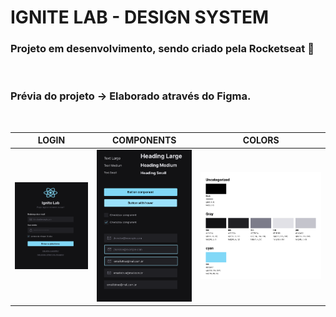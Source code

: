# IGNITE LAB - DESIGN SYSTEM

### Projeto em desenvolvimento, sendo criado pela Rocketseat 🚀
<br>

### Prévia do projeto → Elaborado através do Figma.
<br>

LOGIN                            |  COMPONENTS                   | COLORS                    |
:-------------------------------:|:-----------------------------:|:-------------------------:|
![](screenshot/login.png)        |  ![](screenshot/components.png)      | ![](screenshot/colors.png)  |